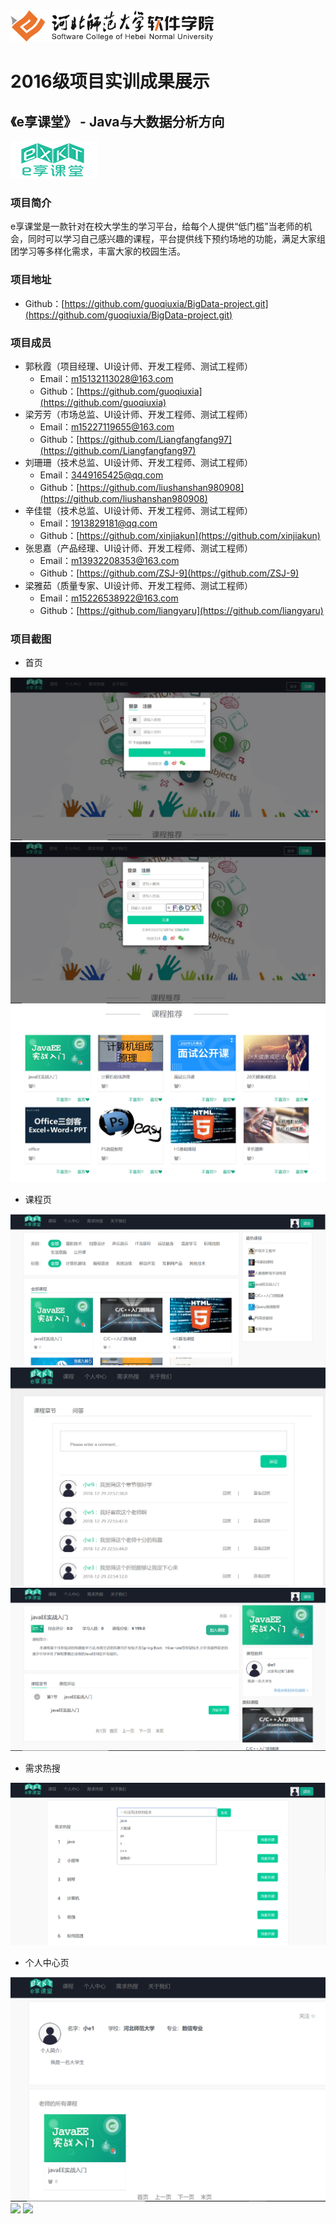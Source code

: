 <img src="../../../image/logo.png"  height="50" />

# 2016级项目实训成果展示 

## 《e享课堂》 - Java与大数据分析方向

<img src="./image/logo.png"/>

### 项目简介

e享课堂是一款针对在校大学生的学习平台，给每个人提供“低门槛”当老师的机会，同时可以学习自己感兴趣的课程，平台提供线下预约场地的功能，满足大家组团学习等多样化需求，丰富大家的校园生活。

### 项目地址

- Github：[https://github.com/guoqiuxia/BigData-project.git](https://github.com/guoqiuxia/BigData-project.git)

### 项目成员

- 郭秋霞（项目经理、UI设计师、开发工程师、测试工程师）
  - Email：[m15132113028@163.com](mailto:m15132113028@163.com) 
  - Github：[https://github.com/guoqiuxia](https://github.com/guoqiuxia)
- 梁芳芳（市场总监、UI设计师、开发工程师、测试工程师）
  - Email：[m15227119655@163.com](mailto:m15227119655@163.com)
  - Github：[https://github.com/Liangfangfang97](https://github.com/Liangfangfang97)
- 刘珊珊（技术总监、UI设计师、开发工程师、测试工程师）
  - Email：[3449165425@qq.com](mailto:3449165425@qq.com)
  - Github：[https://github.com/liushanshan980908](https://github.com/liushanshan980908)
- 辛佳锟（技术总监、UI设计师、开发工程师、测试工程师）
  - Email：[1913829181@qq.com](mailto:1913829181@qq.com)
  - Github：[https://github.com/xinjiakun](https://github.com/xinjiakun)
- 张思嘉（产品经理、UI设计师、开发工程师、测试工程师）
  - Email：[m13932208353@163.com](mailto:2396515252@qq.com)
  - Github：[https://github.com/ZSJ-9](https://github.com/ZSJ-9)
- 梁雅茹（质量专家、UI设计师、开发工程师、测试工程师）
  - Email：[m15226538922@163.com](mailto:m15226538922@163.com)
  - Github：[https://github.com/liangyaru](https://github.com/liangyaru)

### 项目截图

- 首页
<p>
<img src="./image/登录页面.png"/>
<img src="./image/注册页面.png"/>
<img src="./image/推荐模块.png"/>
</p>

- 课程页
<p>
<img src="./image/全部课程页.png"/>
<img src="./image/课程评论页.png"/>
<img src="./image/课程详情页.png"/>
</p>

- 需求热搜
<p>
<img src="./image/需求热搜页.png"/>
</p>

- 个人中心页
<p>
<img src="./image/个人信息展示页.png"/>
<img src="./image/零钱明细页.png"/>
<img src="./image/视频上传页面.png"/>
</p>
